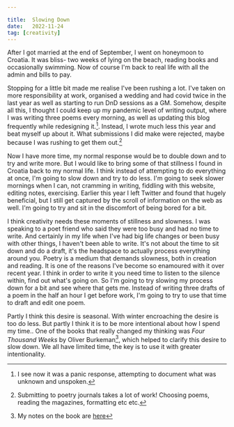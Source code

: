 ```yaml
---

title:  Slowing Down
date:   2022-11-24
tag: [creativity]
---
```


After I got married at the end of September, I went on honeymoon to Croatia. It was bliss- two weeks of lying on the beach, reading books and occasionally swimming. Now of course I'm back to real life with all the admin and bills to pay.

Stopping for a little bit made me realise I've been rushing a lot. I've taken on more responsibility at work, organised a wedding and had covid twice in the last year as well as starting to run DnD sessions as a GM. Somehow, despite all this, I thought I could keep up my pandemic level of writing output, where I was writing three poems every morning, as well as updating this blog frequently while redesigning it.[^1]. Instead, I wrote much less this year and beat myself up about it. What submissions I did make were rejected, maybe because I was rushing to get them out.[^2]

<!--more-->

Now I have more time, my normal response would be to double down and to try and write more. But I would like to bring some of that stillness I found in Croatia back to my normal life. I think instead of attempting to do everything at once, I'm going to slow down and try to do less. I'm going to seek slower mornings when I can, not cramming in writing, fiddling with this website, editing notes, exercising. Earlier this year I left Twitter and found that hugely beneficial, but I still get captured by the scroll of information on the web as well. I'm going to try and sit in the discomfort of being bored for a bit.

I think creativity needs these moments of stillness and slowness. I was speaking to a poet friend who said they were too busy and had no time to write. And certainly in my life when I've had big life changes or been busy with other things, I haven't been able to write. It's not about the time to sit down and do a draft, it's the headspace to actually process everything around you.  Poetry is a medium that demands slowness, both in creation and reading. It is one of the reasons I've become so enamoured with it over recent year. I think in order to write it you need time to listen to the silence within, find out what's going on. So I'm going to try slowing my process down for a bit and see where that gets me. Instead of writing three drafts of a poem in the half an hour I get before work, I'm going to try to use that time to draft and edit one poem. 

Partly I think this desire is seasonal. With winter encroaching the desire is too do less. But partly I think it is to be more intentional about how I spend my time.. One of the books that really changed my thinking was *Four Thousand Weeks* by Oliver Burkeman[^3], which helped to clarify this desire to slow down. We all have limited time, the key is to use it with greater intentionality.

[^1]: I see now it was a panic response, attempting to document what was unknown and unspoken.
[^2]: Submitting to poetry journals takes a lot of work! Choosing poems, reading the magazines, formatting etc etc.
[^3]: My notes on the book are [here](https://notes.davidralphlewis.co.uk/4thousandweeks)
